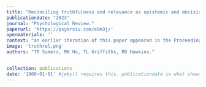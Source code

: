 ```yaml
---
title: "Reconciling truthfulness and relevance as epistemic and decision-theoretic utility."
publicationdate: "2023"
journal: "Psychological Review."
paperurl: 'https://psyarxiv.com/e9m3j/'
openmaterials: ''
context: "an earlier iteration of this paper appeared in the Proceedings of the 43rd Annual Conference of the Cognitive Science Society."
image: 'truthrel.png'
authors: "TR Sumers, MK Ho, TL Griffiths, RD Hawkins."


collection: publications
date: '1900-01-01' #jekyll requires this. publicationdate is what shows up
---
```

